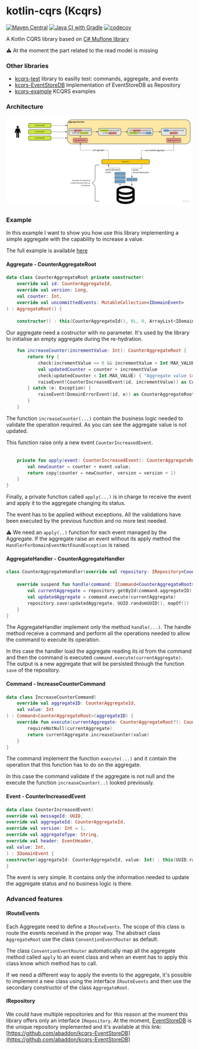 # kotlin-cqrs (Kcqrs)
[![Maven Central](https://maven-badges.herokuapp.com/maven-central/io.github.abaddon.kcqrs/kcqrs-core/badge.svg)](https://maven-badges.herokuapp.com/maven-central/io.github.abaddon.kcqrs/kcqrs-core)
[![Java CI with Gradle](https://github.com/abaddon/kotlin-cqrs/actions/workflows/gradle.yml/badge.svg)](https://github.com/abaddon/kotlin-cqrs/actions/workflows/gradle.yml)
[![codecov](https://codecov.io/gh/abaddon/kcqrs-core/branch/main/graph/badge.svg?token=1N8KGK99QV)](https://codecov.io/gh/abaddon/kcqrs-core)

A Kotlin CQRS library based on [C# Muflone library](https://github.com/CQRS-Muflone/Muflone)

:warning: At the moment the part related to the read model is missing

### Other libraries
- [kcqrs-test](https://github.com/abaddon/kcqrs-test) library to easilly test: commands, aggregate, and events 
- [kcqrs-EventStoreDB](https://github.com/abaddon/kcqrs-EventStoreDB)  Implementation of EventStoreDB as Repository
- [kcqrs-example](https://github.com/abaddon/kcqrs-example)  KCQRS examples

### Architecture
![kcqrs-schema](docs/kcqrs-schema.jpg)

### Example
In this example I want to show you how use this library implementing a simple aggregate with the capability to increase a value.

The full example is available [here](https://github.com/abaddon/kcqrs-example)

#### Aggregate - CounterAggregateRoot

```kotlin
data class CounterAggregateRoot private constructor(
    override val id: CounterAggregateId,
    override val version: Long,
    val counter: Int,
    override val uncommittedEvents: MutableCollection<IDomainEvent>
) : AggregateRoot() {
    
    constructor() : this(CounterAggregateId(), 0L, 0, ArrayList<IDomainEvent>())
```

Our aggregate need a costructor with no parameter. It's used by the library to initialise an empty aggregate during the re-hydration.

```kotlin
    fun increaseCounter(incrementValue: Int): CounterAggregateRoot {
        return try {
            check(incrementValue >= 0 && incrementValue < Int.MAX_VALUE) { "Value $incrementValue not valid, it has to be >= 0 and < ${Int.MAX_VALUE}" }
            val updatedCounter = counter + incrementValue
            check(updatedCounter < Int.MAX_VALUE) { "Aggregate value $updatedCounter is not valid, it has to be < ${Int.MAX_VALUE}" }
            raiseEvent(CounterIncreasedEvent(id, incrementValue)) as CounterAggregateRoot
        } catch (e: Exception) {
            raiseEvent(DomainErrorEvent(id, e)) as CounterAggregateRoot
        }
    }
```

The function `increaseCounter(...)` contain the business logic needed to validate the operation required. As you can see the aggregate value is not updated. 

This function raise only a new event `CounterIncreasedEvent`.

```kotlin

    private fun apply(event: CounterIncreasedEvent): CounterAggregateRoot {
        val newCounter = counter + event.value;
        return copy(counter = newCounter, version = version + 1)
    }
}
```

Finally, a private function called `apply(...)` is in charge to receive the event and apply it to the aggregate changing its status.

The event has to be applied without exceptions. All the validations have been executed by the previous function and no more test needed.

:warning: We need an `apply(..)` function for each event managed by the Aggregate. If the aggregate raise an event without its apply method the `HandlerForDomainEventNotFoundException` is raised. 


#### AggregateHandler - CounterAggregateHandler

```kotlin
class CounterAggregateHandler(override val repository: IRepository<CounterAggregateRoot>): AggregateHandler<CounterAggregateRoot>() {
    
    override suspend fun handle(command: ICommand<CounterAggregateRoot>) {
        val currentAggregate = repository.getById(command.aggregateID)
        val updatedAggregate = command.execute(currentAggregate)
        repository.save(updatedAggregate, UUID.randomUUID(), mapOf())
    }
}
```

The AggregateHandler implement only the method `handle(...)`.
The handle method receive a command and perform all the operations needed to allow the command to execute its operation.

In this case the handler load the aggregate reading its id from the command and then the command is executed `command.execute(currentAggregate)`. The output is a new aggregate that will be persisted through the function `save` of the repository.  


#### Command - IncreaseCounterCommand

```kotlin
data class IncreaseCounterCommand(
    override val aggregateID: CounterAggregateId,
    val value: Int
) : Command<CounterAggregateRoot>(aggregateID) {
    override fun execute(currentAggregate: CounterAggregateRoot?): CounterAggregateRoot {
        requireNotNull(currentAggregate)
        return currentAggregate.increaseCounter(value)
    }
}
```

The command implement the function `execute(...)` and it contain the operation that this function has to do on the aggregate.

In this case the command validate if the aggregate is not null and the execute the function `increaseCounter(..)` looked previously.

#### Event - CounterIncreasedEvent

```kotlin
data class CounterIncreasedEvent(
override val messageId: UUID,
override val aggregateId: CounterAggregateId,
override val version: Int = 1,
override val aggregateType: String,
override val header: EventHeader,
val value: Int,
) : IDomainEvent {
constructor(aggregateId: CounterAggregateId, value: Int) : this(UUID.randomUUID(), aggregateId, 1, "CounterAggregateRoot", EventHeader.create("CounterAggregateRoot"),value)
}
```

The event is very simple. It contains only the information needed to update the aggregate status and no business logic is there.

### Advanced features

#### IRouteEvents
Each Aggregate need to define a `IRouteEvents`. The scope of this class is route the events received in the proper way.
The abstract class `AggregateRoot` use the class `ConventionEventRouter` as default.

The class `ConventionEventRouter` automatically map all the aggregate method called `apply` to an event class and when an event has to apply this class know which method has to call.

If we need a different way to apply the events to the aggregate, it's possible to implement a new class using the interface `IRouteEvents` and then use the secondary constructor of the class `AggregateRoot`. 

#### IRepository
We could have multiple repositories and for this reason at the moment this library offers only an interface `IRepository`.
At the moment, [EventStoreDB](https://www.eventstore.com/eventstoredb) is the unique repository implemented and it's available at this link:
[https://github.com/abaddon/kcqrs-EventStoreDB](https://github.com/abaddon/kcqrs-EventStoreDB)

